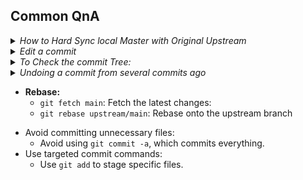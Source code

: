 ## Common QnA

<details>
<summary>
<em>How to Hard Sync local Master with Original Upstream</em>
</summary>

Follow these steps in your main branch
(upstream" is the original repository and "origin" is the fork one) :
- `git checkout main`
- `git pull upstream main`
- `git reset --hard upstream/main`
- `git push origin main --force`
</details>

<details>
<summary>
<em>Edit a commit</em>
</summary>

- `git reset --soft HEAD~1` gets back to the last commit(for more information refer this [blog](https://www.datacamp.com/tutorial/git-reset-revert-tutorial) )
- or
- `git commit --amend`: ammend the most recent commit.
- `git commit --amend -m "New commit message"` : you can set the commit message directly

</details>


<details>
<summary>
<em>To Check the commit Tree:</em>
</summary>

- Run `gitk` or `gitk --all` to visualize the commit tree.
- `git log` show commit logs.
</details>

<details>
<summary>
<em>Undoing a commit from several commits ago</em>
</summary>

- `git log`
- `git revert [hash of the commit]`
</details>


-   **Rebase:**
    - `git fetch main`: Fetch the latest changes: 
    - `git rebase upstream/main`: Rebase onto the upstream branch
</details>


- Avoid committing unnecessary files:
    - Avoid using `git commit -a`, which commits everything.
- Use targeted commit commands:
    - Use `git add` to stage specific files.
